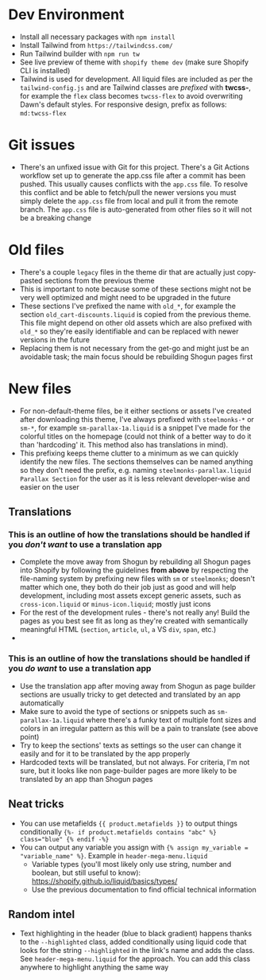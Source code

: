 # Dev Environment

- Install all necessary packages with `npm install`
- Install Tailwind from `https://tailwindcss.com/`
- Run Tailwind builder with `npm run tw`
- See live preview of theme with `shopify theme dev` (make sure Shopify CLI is installed)
- Tailwind is used for development. All liquid files are included as per the `tailwind-config.js` and are Tailwind classes are _prefixed_ with **twcss-**, for example the `flex` class becomes `twcss-flex` to avoid overwriting Dawn's default styles. For responsive design, prefix as follows: `md:twcss-flex`

# Git issues

- There's an unfixed issue with Git for this project. There's a Git Actions workflow set up to generate the app.css file after a commit has been pushed. This usually causes conflicts with the `app.css` file. To resolve this conflict and be able to fetch/pull the newer versions you must simply delete the `app.css` file from local and pull it from the remote branch. The `app.css` file is auto-generated from other files so it will not be a breaking change

# Old files

- There's a couple `legacy` files in the theme dir that are actually just copy-pasted sections from the previous theme
- This is important to note because some of these sections might not be very well optimized and might need to be upgraded in the future
- These sections I've prefixed the name with `old_*`, for example the section `old_cart-discounts.liquid` is copied from the previous theme. This file might depend on other old assets which are also prefixed with `old_*` so they're easily identifiable and can be replaced with newer versions in the future
- Replacing them is not necessary from the get-go and might just be an avoidable task; the main focus should be rebuilding Shogun pages first

# New files

- For non-default-theme files, be it either sections or assets I've created after downloading this theme, I've always prefixed with `steelmonks-*` or `sm-*`, for example `sm-parallax-1a.liquid` is a snippet I've made for the colorful titles on the homepage (could not think of a better way to do it than 'hardcoding' it. This method also has translations in mind).
- This prefixing keeps theme clutter to a minimum as we can quickly identify the new files. The sections themselves can be named anything so they don't need the prefix, e.g. naming `steelmonks-parallax.liquid` `Parallax Section` for the user as it is less relevant developer-wise and easier on the user

## Translations

### This is an outline of how the translations should be handled if you _don't want_ to use a translation app

- Complete the move away from Shogun by rebuilding all Shogun pages into Shopify by following the guidelines **from above** by respecting the file-naming system by prefixing new files with `sm` or `steelmonks`; doesn't matter which one, they both do their job just as good and will help development, including most assets except generic assets, such as `cross-icon.liquid` or `minus-icon.liquid`; mostly just icons
- For the rest of the development rules - there's not really any! Build the pages as you best see fit as long as they're created with semantically meaningful HTML (`section`, `article`, `ul`, `a` VS `div`, `span`, etc.)
-

### This is an outline of how the translations should be handled if you _do want_ to use a translation app

- Use the translation app after moving away from Shogun as page builder sections are usually tricky to get detected and translated by an app automatically
- Make sure to avoid the type of sections or snippets such as `sm-parallax-1a.liquid` where there's a funky text of multiple font sizes and colors in an irregular pattern as this will be a pain to translate (see above point)
- Try to keep the sections' texts as settings so the user can change it easily and for it to be translated by the app properly
- Hardcoded texts will be translated, but not always. For criteria, I'm not sure, but it looks like non page-builder pages are more likely to be translated by an app than Shogun pages

## Neat tricks

- You can use metafields `{{ product.metafields }}` to output things conditionally `{%- if product.metafields contains "abc" %} class="blue" {% endif -%}`
- You can output any variable you assign with `{% assign my_variable = "variable_name" %}`. Example in `header-mega-menu.liquid`
  - Variable types (you'll most likely only use string, number and boolean, but still useful to know): https://shopify.github.io/liquid/basics/types/
  - Use the previous documentation to find official technical information

## Random intel

- Text highlighting in the header (blue to black gradient) happens thanks to the `--highlighted` class, added conditionally using liquid code that looks for the string `--highlighted` in the link's name and adds the class. See `header-mega-menu.liquid` for the approach. You can add this class anywhere to highlight anything the same way
